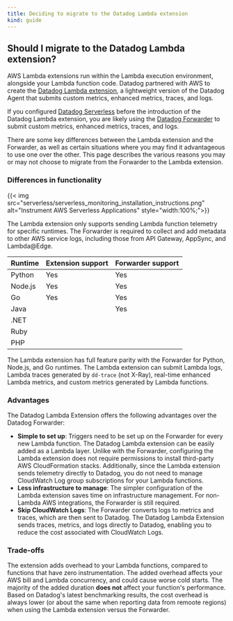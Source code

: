 ```yaml
---
title: Deciding to migrate to the Datadog Lambda extension
kind: guide
---
```


## Should I migrate to the Datadog Lambda extension?

AWS Lambda extensions run within the Lambda execution environment, alongside your Lambda function code. Datadog partnered with AWS to create the [Datadog Lambda extension][1], a lightweight version of the Datadog Agent that submits custom metrics, enhanced metrics, traces, and logs.

If you configured [Datadog Serverless][2] before the introduction of the Datadog Lambda extension, you are likely using the [Datadog Forwarder][3] to submit custom metrics, enhanced metrics, traces, and logs.

There are some key differences between the Lambda extension and the Forwarder, as well as certain situations where you may find it advantageous to use one over the other. This page describes the various reasons you may or may not choose to migrate from the Forwarder to the Lambda extension.

### Differences in functionality

{{< img src="serverless/serverless_monitoring_installation_instructions.png" alt="Instrument AWS Serverless Applications"  style="width:100%;">}}

The Lambda extension only supports sending Lambda function telemetry for specific runtimes. The Forwarder is required to collect and add metadata to other AWS service logs, including those from API Gateway, AppSync, and Lambda@Edge.

| Runtime | Extension support | Forwarder support |
| ------- | ----------------- | ----------------- |
| Python  | Yes               | Yes               |
| Node.js | Yes               | Yes               |
| Go      | Yes               | Yes               |
| Java    |                   | Yes               |
| .NET    |                   |                   |
| Ruby    |                   |                   |
| PHP     |                   |                   |

The Lambda extension has full feature parity with the Forwarder for Python, Node.js, and Go runtimes. The Lambda extension can submit Lambda logs, Lambda traces generated by `dd-trace` (not X-Ray), real-time enhanced Lambda metrics, and custom metrics generated by Lambda functions.

### Advantages

The Datadog Lambda Extension offers the following advantages over the Datadog Forwarder:

- **Simple to set up**: Triggers need to be set up on the Forwarder for every new Lambda function. The Datadog Lambda extension can be easily added as a Lambda layer. Unlike with the Forwarder, configuring the Lambda extension does not require permissions to install third-party AWS CloudFormation stacks. Additionally, since the Lambda extension sends telemetry directly to Datadog, you do not need to manage CloudWatch Log group subscriptions for your Lambda functions.
- **Less infrastructure to manage**: The simpler configuration of the Lambda extension saves time on infrastructure management. For non-Lambda AWS integrations, the Forwarder is still required.
- **Skip CloudWatch Logs**: The Forwarder converts logs to metrics and traces, which are then sent to Datadog. The Datadog Lambda Extension sends traces, metrics, and logs directly to Datadog, enabling you to reduce the cost associated with CloudWatch Logs.

### Trade-offs

The extension adds overhead to your Lambda functions, compared to functions that have zero instrumentation. The added overhead affects your AWS bill and Lambda concurrency, and could cause worse cold starts. The majority of the added duration **does not** affect your function's performance. Based on Datadog's latest benchmarking results, the cost overhead is always lower (or about the same when reporting data from remoote regions) when using the Lambda extension versus the Forwarder.


[1]: /serverless/libraries_integrations/extension/
[2]: /serverless
[3]: /serverless/libraries_integrations/forwarder/
